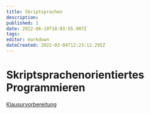 ```yaml
---
title: Skriptsprachen
description: 
published: 1
date: 2022-06-10T18:03:55.907Z
tags: 
editor: markdown
dateCreated: 2022-03-04T12:23:12.295Z
---
```


# Skriptsprachenorientiertes Programmieren

[Klausurvorbereitung](/fom/semester-3/skriptsprachen/klausurvorbereitung.md)